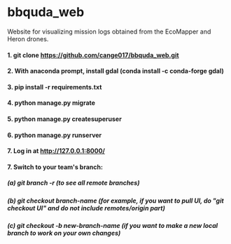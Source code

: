 # bbquda_web
Website for visualizing mission logs obtained from the EcoMapper and Heron drones.

#### 1. git clone https://github.com/cange017/bbquda_web.git

#### 2. With anaconda prompt, install gdal (conda install -c conda-forge gdal)

#### 3. pip install -r requirements.txt

#### 4. python manage.py migrate

#### 5. python manage.py createsuperuser

#### 6. python manage.py runserver

#### 7. Log in at http://127.0.0.1:8000/

#### 7. Switch to your team's branch:

##### (a) git branch -r (to see all remote branches)

##### (b) git checkout branch-name (for example, if you want to pull UI, do "git checkout UI" and do not include remotes/origin part)

##### (c) git checkout -b new-branch-name (if you want to make a new local branch to work on your own changes)
